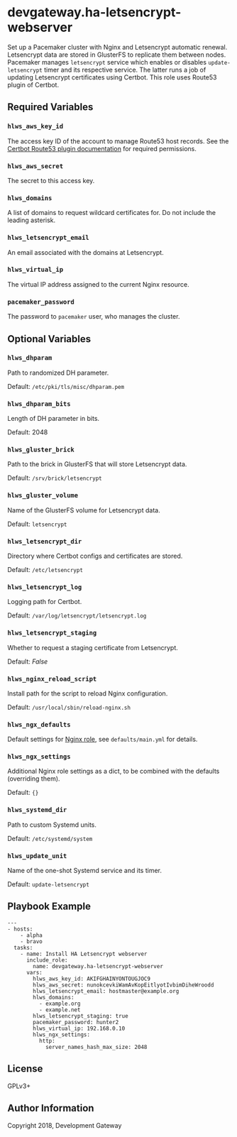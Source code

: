 # devgateway.ha-letsencrypt-webserver

Set up a Pacemaker cluster with Nginx and Letsencrypt automatic renewal. Letsencrypt data are stored
in GlusterFS to replicate them between nodes. Pacemaker manages `letsencrypt` service which enables
or disables `update-letsencrypt` timer and its respective service. The latter runs a job of updating
Letsencrypt certificates using Certbot. This role uses Route53 plugin of Certbot.

## Required Variables

### `hlws_aws_key_id`

The access key ID of the account to manage Route53 host records. See the [Certbot Route53 plugin
documentation](https://certbot-dns-route53.readthedocs.io/en/latest/) for required permissions.

### `hlws_aws_secret`

The secret to this access key.

### `hlws_domains`

A list of domains to request wildcard certificates for. Do not include the leading asterisk.

### `hlws_letsencrypt_email`

An email associated with the domains at Letsencrypt.

### `hlws_virtual_ip`

The virtual IP address assigned to the current Nginx resource.

### `pacemaker_password`

The password to `pacemaker` user, who manages the cluster.

## Optional Variables

### `hlws_dhparam`

Path to randomized DH parameter.

Default: ``` /etc/pki/tls/misc/dhparam.pem ```

### `hlws_dhparam_bits`

Length of DH parameter in bits.

Default: 2048

### `hlws_gluster_brick`

Path to the brick in GlusterFS that will store Letsencrypt data.

Default: ``` /srv/brick/letsencrypt ```

### `hlws_gluster_volume`

Name of the GlusterFS volume for Letsencrypt data.

Default: ``` letsencrypt ```

### `hlws_letsencrypt_dir`

Directory where Certbot configs and certificates are stored.

Default: ``` /etc/letsencrypt ```

### `hlws_letsencrypt_log`

Logging path for Certbot.

Default: ``` /var/log/letsencrypt/letsencrypt.log ```

### `hlws_letsencrypt_staging`

Whether to request a staging certificate from Letsencrypt.

Default: *False*

### `hlws_nginx_reload_script`

Install path for the script to reload Nginx configuration.

Default: ``` /usr/local/sbin/reload-nginx.sh ```

### `hlws_ngx_defaults`

Default settings for [Nginx role](https://github.com/devgateway/ansible-role-nginx), see
`defaults/main.yml` for details.

### `hlws_ngx_settings`

Additional Nginx role settings as a dict, to be combined with the defaults (overriding them).

Default: `{}`

### `hlws_systemd_dir`

Path to custom Systemd units.

Default: ``` /etc/systemd/system ```

### `hlws_update_unit`

Name of the one-shot Systemd service and its timer.

Default: ``` update-letsencrypt ```

## Playbook Example

    ---
    - hosts:
        - alpha
        - bravo
      tasks:
        - name: Install HA Letsencrypt webserver
          include_role:
            name: devgateway.ha-letsencrypt-webserver
          vars:
            hlws_aws_key_id: AKIFGHAINYONTOUGJOC9
            hlws_aws_secret: nunokcevkiWamAvKopEitlyotIvbimDiheWroodd
            hlws_letsencrypt_email: hostmaster@example.org
            hlws_domains:
              - example.org
              - example.net
            hlws_letsencrypt_staging: true
            pacemaker_password: hunter2
            hlws_virtual_ip: 192.168.0.10
            hlws_ngx_settings:
              http:
                server_names_hash_max_size: 2048


## License

GPLv3+

## Author Information

Copyright 2018, Development Gateway

